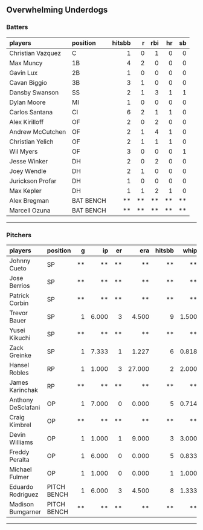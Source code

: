 ## Overwhelming Underdogs

### Batters

 
|players           |position  | hitsbb|  r| rbi| hr| sb| 
|:-----------------|:---------|------:|--:|---:|--:|--:| 
|Christian Vazquez |C         |      1|  0|   1|  0|  0| 
|Max Muncy         |1B        |      4|  2|   0|  0|  0| 
|Gavin Lux         |2B        |      1|  0|   0|  0|  0| 
|Cavan Biggio      |3B        |      3|  1|   0|  0|  0| 
|Dansby Swanson    |SS        |      2|  1|   3|  1|  1| 
|Dylan Moore       |MI        |      1|  0|   0|  0|  0| 
|Carlos Santana    |CI        |      6|  2|   1|  1|  0| 
|Alex Kirilloff    |OF        |      2|  0|   2|  0|  0| 
|Andrew McCutchen  |OF        |      2|  1|   4|  1|  0| 
|Christian Yelich  |OF        |      2|  1|   1|  1|  0| 
|Wil Myers         |OF        |      3|  0|   0|  0|  1| 
|Jesse Winker      |DH        |      2|  0|   2|  0|  0| 
|Joey Wendle       |DH        |      2|  1|   0|  0|  0| 
|Jurickson Profar  |DH        |      1|  0|   0|  0|  0| 
|Max Kepler        |DH        |      1|  1|   2|  1|  0| 
|Alex Bregman      |BAT BENCH |     **| **|  **| **| **| 
|Marcell Ozuna     |BAT BENCH |     **| **|  **| **| **| 


* * *

### Pitchers

 
|players            |position    |  g|    ip| er|    era| hitsbb|  whip| so|  w| sv| 
|:------------------|:-----------|--:|-----:|--:|------:|------:|-----:|--:|--:|--:| 
|Johnny Cueto       |SP          | **|    **| **|     **|     **|    **| **| **| **| 
|Jose Berrios       |SP          | **|    **| **|     **|     **|    **| **| **| **| 
|Patrick Corbin     |SP          | **|    **| **|     **|     **|    **| **| **| **| 
|Trevor Bauer       |SP          |  1| 6.000|  3|  4.500|      9| 1.500| 10|  0|  0| 
|Yusei Kikuchi      |SP          | **|    **| **|     **|     **|    **| **| **| **| 
|Zack Greinke       |SP          |  1| 7.333|  1|  1.227|      6| 0.818|  4|  1|  0| 
|Hansel Robles      |RP          |  1| 1.000|  3| 27.000|      2| 2.000|  0|  0|  0| 
|James Karinchak    |RP          | **|    **| **|     **|     **|    **| **| **| **| 
|Anthony DeSclafani |OP          |  1| 7.000|  0|  0.000|      5| 0.714|  9|  1|  0| 
|Craig Kimbrel      |OP          | **|    **| **|     **|     **|    **| **| **| **| 
|Devin Williams     |OP          |  1| 1.000|  1|  9.000|      3| 3.000|  1|  0|  0| 
|Freddy Peralta     |OP          |  1| 6.000|  0|  0.000|      5| 0.833| 10|  1|  0| 
|Michael Fulmer     |OP          |  1| 1.000|  0|  0.000|      1| 1.000|  2|  0|  0| 
|Eduardo Rodriguez  |PITCH BENCH |  1| 6.000|  3|  4.500|      8| 1.333|  7|  0|  0| 
|Madison Bumgarner  |PITCH BENCH | **|    **| **|     **|     **|    **| **| **| **| 


* * *


